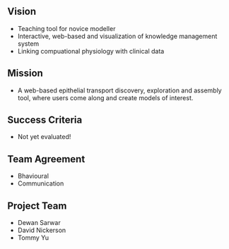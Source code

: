 ## Vision
- Teaching tool for novice modeller
- Interactive, web-based and visualization of knowledge management system
- Linking compuational physiology with clinical data

## Mission
- A web-based epithelial transport discovery, exploration and assembly tool, where users come along and create models of interest.

## Success Criteria
- Not yet evaluated!

## Team Agreement
- Bhavioural
- Communication

## Project Team
- Dewan Sarwar
- David Nickerson
- Tommy Yu
